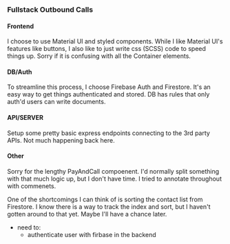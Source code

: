 ### Fullstack Outbound Calls

#### Frontend

I choose to use Material UI and styled components. While I like Material UI's features like buttons, I also like to just write css (SCSS) code to speed things up. Sorry if it is confusing with all the Container elements.

#### DB/Auth

To streamline this process, I choose Firebase Auth and Firestore. It's an easy way to get things authenticated and stored. DB has rules that only auth'd users can write documents.

#### API/SERVER

Setup some pretty basic express endpoints connecting to the 3rd party APIs. Not much happening back here.

#### Other

Sorry for the lengthy PayAndCall compoenent. I'd normally split something with that much logic up, but I don't have time. I tried to annotate throughout with commenets.

One of the shortcomings I can think of is sorting the contact list from Firestore. I know there is a way to track the index and sort, but I haven't gotten around to that yet. Maybe I'll have a chance later.

- need to:
  - authenticate user with firbase in the backend
